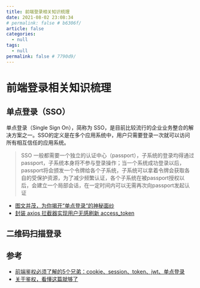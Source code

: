 ```yaml
---
title: 前端登录相关知识梳理
date: 2021-08-02 23:08:34
# permalink: false # b6306f/
article: false
categories: 
  - null
tags: 
  - null
permalink: false # 7790d9/
---
```

# 前端登录相关知识梳理



## 单点登录（SSO）

单点登录（Single Sign On），简称为 SSO，是目前比较流行的企业业务整合的解决方案之一。SSO的定义是在多个应用系统中，用户只需要登录一次就可以访问所有相互信任的应用系统。
> SSO 一般都需要一个独立的认证中心（passport），子系统的登录均得通过passport，子系统本身将不参与登录操作；当一个系统成功登录以后，passport将会颁发一个令牌给各个子系统，子系统可以拿着令牌会获取各自的受保护资源，为了减少频繁认证，各个子系统在被passport授权以后，会建立一个局部会话，在一定时间内可以无需再次向passport发起认证


- [图文并茂，为你揭开“单点登录“的神秘面纱](https://juejin.cn/post/6844904038555729927)
- [封装 axios 拦截器实现用户无感刷新 access_token](https://juejin.cn/post/6854573219119104014)

## 二维码扫描登录


## 参考

- [前端鉴权必须了解的5个兄弟：cookie、session、token、jwt、单点登录](https://juejin.cn/post/6898630134530752520)
- [关于鉴权，看懂这篇就够了](https://mp.weixin.qq.com/s/qBizMF4MwcX4ORU_nrVUmg)